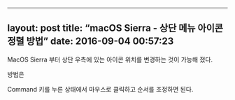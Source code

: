 
---
layout: post
title:  “macOS Sierra - 상단 메뉴 아이콘 정렬 방법”
date:   2016-09-04 00:57:23
---

MacOS Sierra 부터 상단 우측에 있는 아이콘 위치를 변경하는 것이 가능해 졌다.

방법은

Command 키를 누른 상태에서 마우스로 클릭하고 순서를 조정하면 된다.

